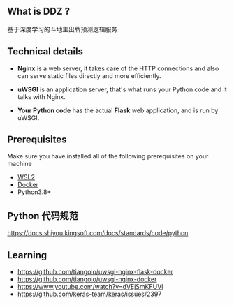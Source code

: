 ## What is DDZ ?

基于深度学习的斗地主出牌预测逻辑服务

## Technical details

- **Nginx** is a web server, it takes care of the HTTP connections and also can serve static files directly and more efficiently.

- **uWSGI** is an application server, that's what runs your Python code and it talks with Nginx.

- **Your Python code** has the actual **Flask** web application, and is run by uWSGI.

## Prerequisites

Make sure you have installed all of the following prerequisites on your machine

- [WSL2](https://docs.microsoft.com/en-us/windows/wsl/install-win10#update-to-wsl-2)
- [Docker](https://docs.docker.com/engine/install/ubuntu/)
- Python3.8+

## Python 代码规范

https://docs.shiyou.kingsoft.com/docs/standards/code/python


## Learning

- https://github.com/tiangolo/uwsgi-nginx-flask-docker
- https://github.com/tiangolo/uwsgi-nginx-docker
- https://www.youtube.com/watch?v=dVEjSmKFUVI
- https://github.com/keras-team/keras/issues/2397

